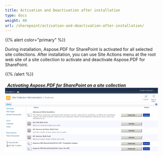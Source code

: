 ```yaml
---
title: Activation and Deactivation after installation
type: docs
weight: 40
url: /sharepoint/activation-and-deactivation-after-installation/
---
```


{{% alert color="primary" %}} 

During installation, Aspose.PDF for SharePoint is activated for all selected site collections. After installation, you can use Site Actions menu at the root web site of a site collection to activate and deactivate Aspose.PDF for SharePoint.

{{% /alert %}} 
##### ` `**Activating Aspose.PDF for SharePoint on a site collection ![todo:image_alt_text](activation-and-deactivation-after-installation_1.png)**
